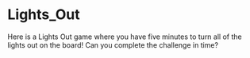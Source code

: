 # Lights_Out
Here is a Lights Out game where you have five minutes to turn all of the lights out on the board! Can you complete the challenge in time?
